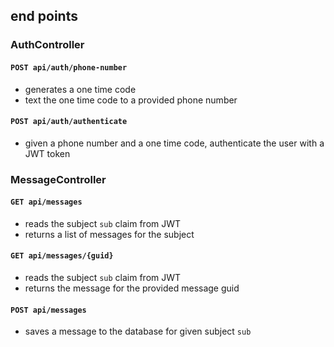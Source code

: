 

## end points
### AuthController
#### `POST api/auth/phone-number`
* generates a one time code
* text the one time code to a provided phone number

#### `POST api/auth/authenticate`
* given a phone number and a one time code, authenticate the user with a JWT token


### MessageController
#### `GET api/messages`
* reads the subject `sub` claim from JWT 
* returns a list of messages for the subject

#### `GET api/messages/{guid}`
* reads the subject `sub` claim from JWT
* returns the message for the provided message guid

#### `POST api/messages`
* saves a message to the database for given subject `sub`
